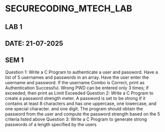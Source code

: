 # SECURECODING_MTECH_LAB
## LAB 1 
## DATE: 21-07-2025
## SEM 1
Question 1: Write a C Program to authenticate a user and password. Have a list of 5 usernames and passwords in an array. Have the user enter the username and password. If the username Combo is Correct, print as Authentication Successful. Wrong PWD can be entered only 3 times; if exceeded, then print as Limit Exceeded 
Question 2: Write a C Program to create a password strength meter. A password is set to be strong if it contains at least 8 characters and has one uppercase, one lowercase, and one special character. and one digit. The program should obtain the password from the user and compute the password strength based on the 5 criteria listed above 
Question 3: Write a C Program to generate strong passwords of a length specified by the users 
